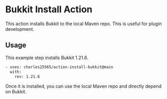 # Bukkit Install Action

This action installs Bukkit to the local Maven repo. This is useful for plugin development.

## Usage

This example step installs Bukkit 1.21.6.

```bash
- uses: charles25565/action-install-bukkit@main
  with:
    rev: 1.21.6
```

Once it is installed, you can use the local Maven repo and directly depend on Bukkit.
